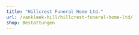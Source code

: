 ```yaml
---
title: "Hillcrest Funeral Home Ltd."
url: /vankleek-hill/hillcrest-funeral-home-ltd/
shop: Bestattungen
---
```

